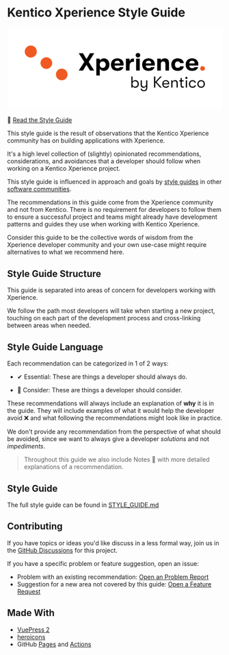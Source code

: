 # Kentico Xperience Style Guide

![Kentico Xperience](./images/kx-logo-by-kentico-hor-color-pos-sz-rgb.png)

📑 [Read the Style Guide](https://seangwright.github.io/kentico-xperience-13-style-guide/)

This style guide is the result of observations that the Kentico Xperience community has on building applications with Xperience.

It's a high level collection of (slightly) opinionated recommendations, considerations, and avoidances that a developer should follow when working on a Kentico Xperience project.

This style guide is influenced in approach and goals by [style guides](https://angular.io/guide/styleguide) in other [software communities](https://vuejs.org/v2/style-guide/).

The recommendations in this guide come from the Xperience community and not from Kentico. There is no requirement for developers to follow them to ensure a successful project and teams might already have development patterns and guides they use when working with Kentico Xperience.

Consider this guide to be the collective words of wisdom from the Xperience developer community and your own use-case might require alternatives to what we recommend here.

## Style Guide Structure

This guide is separated into areas of concern for developers working with Xperience.

We follow the path most developers will take when starting a new project, touching on each part of the development process and cross-linking between areas when needed.

## Style Guide Language

Each recommendation can be categorized in 1 of 2 ways:

- ✔ Essential: These are things a developer should always do.

- 🔶 Consider: These are things a developer should consider.

These recommendations will always include an explanation of **why** it is in the guide. They will include examples of what it would help the developer avoid ❌ and what following the recommendations might look like in practice.

We don't provide any recommendation from the perspective of what should be avoided, since we want to always give a developer _solutions_ and not _impediments_.

> Throughout this guide we also include Notes 📌 with more detailed explanations of a recommendation.

## Style Guide

The full style guide can be found in [STYLE_GUIDE.md](./STYLE_GUIDE.md)

## Contributing

If you have topics or ideas you'd like discuss in a less formal way, join us in the [GitHub Discussions](https://github.com/seangwright/kentico-xperience-13-style-guide/discussions) for this project.

If you have a specific problem or feature suggestion, open an issue:

- Problem with an existing recommendation: [Open an Problem Report](https://github.com/seangwright/kentico-xperience-13-style-guide/issues/new?template=bug_report.md)
- Suggestion for a new area not covered by this guide: [Open a Feature Request](https://github.com/seangwright/kentico-xperience-13-style-guide/issues/new?template=feature_request.md)

## Made With

- [VuePress 2](https://v2.vuepress.vuejs.org)
- [heroicons](https://heroicons.com/)
- GitHub [Pages](https://pages.github.com/) and [Actions](https://github.com/features/actions)
